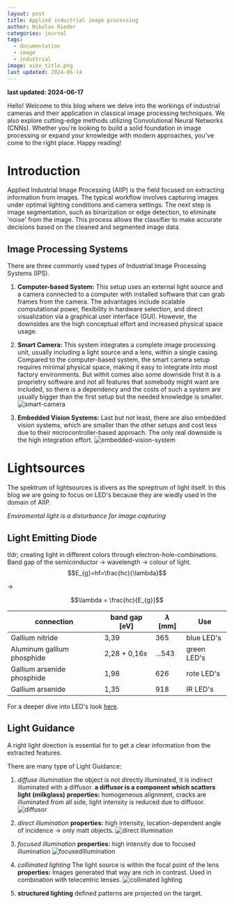 ```yaml
---
layout: post
title: Applied industrial image processing
author: Nikolas Rieder
categories: journal
tags:
  - documentation
  - image
  - industrial
image: aibv_title.png
last updated: 2024-06-14
---
```

**last updated: 2024-06-17**

Hello! Welcome to this blog where we delve into the workings of industrial cameras and their application in classical image processing techniques. We also explore cutting-edge methods utilizing Convolutional Neural Networks (CNNs). Whether you're looking to build a solid foundation in image processing or expand your knowledge with modern approaches, you've come to the right place. Happy reading!

# Introduction

Applied Industrial Image Processing (AIIP) is the field focused on extracting information from images. The typical workflow involves capturing images under optimal lighting conditions and camera settings. The next step is image segmentation, such as binarization or edge detection, to eliminate 'noise' from the image. This process allows the classifier to make accurate decisions based on the cleaned and segmented image data.

## Image Processing Systems

There are three commonly used types of Industrial Image Processing Systems (IPS).

1. **Computer-based System:** This setup uses an external light source and a camera connected to a computer with installed software that can grab frames from the camera. The advantages include scalable computational power, flexibility in hardware selection, and direct visualization via a graphical user interface (GUI). However, the downsides are the high conceptual effort and increased physical space usage.

2. **Smart Camera:** This system integrates a complete image processing unit, usually including a light source and a lens, within a single casing. Compared to the computer-based system, the smart camera setup requires minimal physical space, making it easy to integrate into most factory environments. But withit comes also some downside frist it is a proprietry software and not all features that somebody might want are included, so there is a dependency and the costs of such a system are usually bigger than the first setup but the needed knowledge is smaller.
![smart-camera](/atomic95-blog/assets/img/smart-camera.png)
4. **Embedded Vision Systems:** Last but not least, there are also embedded vision systems, which are smaller than the other setups and cost less due to their microcontroller-based approach. The only real downside is the high integration effort.
![embedded-vision-system](/atomic95-blog/assets/img/embedded-vision-system.png)
# Lightsources

The spektrum of lightsources is divers as the spreptrum of light itself. In this blog we are going to focus on LED's because they are wiedly used in the domain of AIIP.

*Enviromental light is a disturbance for image capturing*

## Light Emitting Diode

tldr; creating light in different colors through electron-hole-combinations. Band gap of the semiconductor $\to$ wavelength $\to$ colour of light.
$$E_{g}=hf=\frac{hc}{\lambda}$$

$\to$

$$\lambda = \frac{hc}{E_{g}}$$

| connection                 | band gap [eV] | $\lambda$ [mm] | Use         |
| -------------------------- | ------------- | -------------- | ----------- |
| Gallium nitride            | 3,39          | 365            | blue LED's  |
| Aluminum gallium phosphide | 2,28 + 0,16x  | ...543         | green LED's |
| Gallium arsenide phosphide | 1,98          | 626            | rote LED's  |
| Gallium arsenide           | 1,35          | 918            | IR LED's    |
For a deeper dive into LED's look [here](https://en.wikipedia.org/wiki/Light-emitting_diode).

## Light Guidance

A right light direction is essential for to get a clear information from the extracted features.

There are many type of Light Guidance:

1. *diffuse  illumination*
		the object is not directly illuminated, it is indirect illuminated with a diffusor. **a diffusor is a component which scatters light (milkglass)**
		**properties:** homogeneous alignment, cracks are illuminated from all side, light intensity is reduced due to diffusor.
		![diffusor](/atomic95-blog/assets/img/diffusor.png)
		
1. *direct illumination*
		**properties:** high intensity, location-dependent angle of incidence $\to$ only matt objects.
		![direct illumination](/atomic95-blog/assets/img/directillumination.png)
3. *focused illumination*
		**properties:** high intensity due to focused illumination
		![focusedIllumination](/atomic95-blog/assets/img/focusedillumination.png)
4. *collimated lighting* 
		The light source is within the focal point of the lens
		**properties:** Images generated that way are rich in contrast. Used in combination with telecentric lenses.
		![collimated lighting](/atomic95-blog/assets/img/collimiert.png)
5. **structured lighting**
		defined patterns are projected on the target.
